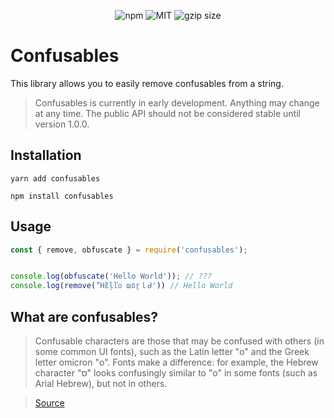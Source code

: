<p align="center">
<img src="https://img.shields.io/npm/v/confusables.svg?style=flat" alt="npm">
<img src="https://img.shields.io/badge/license-MIT-f1c40f.svg" alt="MIT">
<img src="https://img.badgesize.io/https://unpkg.com/confusables/dist/index.js?compression=gzip" alt="gzip size">
</p>

# Confusables

This library allows you to easily remove confusables from a string.

> Confusables is currently in early development. Anything may change at any time. The public API should not be considered stable until version 1.0.0.

## Installation

```
yarn add confusables

npm install confusables
```

## Usage

```js
const { remove, obfuscate } = require('confusables');


console.log(obfuscate('Hello World')); // ???
console.log(remove('Ἢἕļľᦞ ш٥ṟｌᑰ')) // Hello World

```

## What are confusables?

>Confusable characters are those that may be confused with others (in some common UI fonts), such as the Latin letter "o" and the Greek letter omicron "ο". Fonts make a difference: for example, the Hebrew character "ס" looks confusingly similar to "o" in some fonts (such as Arial Hebrew), but not in others.

>[Source](https://unicode.org/cldr/utility/confusables.jsp)
